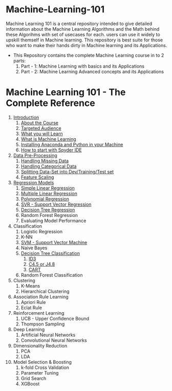 # Machine-Learning-101
Machine Learning 101 is a central repository intended to give detailed information about the Machine Learning Algorithms and the Math behind these Algorihms with set of usecases for each. users can use it widely to upskill themself in Machine learning. This repository is best suite for those who want to make their hands dirty in Machine learning and its Applications.

- This Repository contains the complete Machine Learning course in to 2 parts:
  1. Part - 1: Machine Learning with basics and its Applications
  2. Part - 2: Machine Learning Advanced concepts and its Applications
  
  
# Machine Learning 101 - The Complete Reference    
1. [Introduction](https://github.com/ManikandanJeyabal/Machine-Learning-101/blob/master/1-Introduction/README.md#1about-the-course)
	1. [About the Course](https://github.com/ManikandanJeyabal/Machine-Learning-101/blob/master/1-Introduction/README.md#1about-the-course)    
	2. [Targeted Audience](https://github.com/ManikandanJeyabal/Machine-Learning-101/blob/master/1-Introduction/README.md#2targeted-audience)   
	3. [What you will Learn](https://github.com/ManikandanJeyabal/Machine-Learning-101/blob/master/1-Introduction/README.md#3what-you-will-learn)    
	4. [What is Machine Learning](https://github.com/ManikandanJeyabal/Machine-Learning-101/blob/master/1-Introduction/README.md#4what-is-machine-learning)    
	5. [Installing Anaconda and Python in your Machine](https://github.com/ManikandanJeyabal/Machine-Learning-101/blob/master/1-Introduction/README.md#5installing-anaconda-and-python-in-your-machine)    
	6. [How to start with Spyder IDE](https://github.com/ManikandanJeyabal/Machine-Learning-101/blob/master/1-Introduction/README.md#6how-to-start-with-spyder-ide)    
2. [Data Pre-Processing](https://github.com/ManikandanJeyabal/Machine-Learning-101/tree/master/2-Data%20Pre-Processing#data-Pre-processing)
	1. [Handling Missing Data](https://github.com/ManikandanJeyabal/Machine-Learning-101/tree/master/2-Data%20Pre-Processing#1-handling-missing-data)
	2. [Handling Categorical Data](https://github.com/ManikandanJeyabal/Machine-Learning-101/tree/master/2-Data%20Pre-Processing#2-handling-categorical-data)
	3. [Splitting Data-Set into Dev/Training/Test set](https://github.com/ManikandanJeyabal/Machine-Learning-101/tree/master/2-Data%20Pre-Processing#3-spiting-your-data-set-into-devtrainingtest-set)
	4. [Feature Scaling](https://github.com/ManikandanJeyabal/Machine-Learning-101/tree/master/2-Data%20Pre-Processing#4-feature-scaling)    
3. [Regression Models](https://github.com/ManikandanJeyabal/Machine-Learning-101/tree/master/3-Regression%20Models#regression-models)
	1. [Simple Linear Regression](https://github.com/ManikandanJeyabal/Machine-Learning-101/tree/master/3-Regression%20Models/Simple%20Linear%20Regression#simple-linear-regression)
	2. [Multiple Linear Regression](https://github.com/ManikandanJeyabal/Machine-Learning-101/tree/master/3-Regression%20Models/Multi%20Linear%20Regression#multi-linear-regression)
	3. [Polynomial Regression](https://github.com/ManikandanJeyabal/Machine-Learning-101/tree/master/3-Regression%20Models/Polynomial%20Regression#polynomial-regression)
	4. [SVR - Support Vector Regression](https://github.com/ManikandanJeyabal/Machine-Learning-101/tree/master/3-Regression%20Models/Support%20Vector%20Machine/ReadMe.md#svr---support-vector-regression)
	5. [Decision Tree Regression](https://github.com/ManikandanJeyabal/Machine-Learning-101/tree/master/3-Regression%20Models/Decision%20Trees#decision-tree-regression)
	6. Random Forest Regression
	7. Evaluating Model Performance
4. Classification 
	 1. Logistic Regression
	 2. K-NN
	 3. [SVM - Support Vector Machine](https://github.com/ManikandanJeyabal/Machine-Learning-101/tree/master/4-Classification%20Models/SVM#support-vector-machine)
	 4. Naive Bayes
	 5. [Decision Tree Classification](https://github.com/ManikandanJeyabal/Machine-Learning-101/blob/DTrees/4-Classification%20Models/Decision%20Trees/ReadMe.md#decision-tree-classification)
		 1. [ID3](https://github.com/ManikandanJeyabal/Machine-Learning-101/blob/DTrees/4-Classification%20Models/Decision%20Trees/ReadMe-ID3.md#id3---iterative-dichotomizer-3)
		 2. [C4.5 or J4.8](https://github.com/ManikandanJeyabal/Machine-Learning-101/blob/DTrees/4-Classification%20Models/Decision%20Trees/ReadMe-C45.md#c-45-improved-version-of-id3)
		 3. [CART](https://github.com/ManikandanJeyabal/Machine-Learning-101/blob/DTrees/4-Classification%20Models/Decision%20Trees/ReadMe-CART.md#cart---classification-and-regression-tree)
	 6. Random Forest Classification
5. Clustering
	 1. K-Means
	 2. Hierarchical Clustering
6. Association Rule Learning 
	 1. Apriori Rule
	 2. Eclat Rule
7. Reinforcement Learning
 	1. UCB - Upper Confidence Bound
 	2. Thompson Sampling
8. Deep Learning
 	1. Artificial Neural Networks
 	2. Convolutional Neural Networks
9. Dimensionality Reduction 
 	1. PCA
 	2. LDA
10. Model Selection & Boosting
 	1. k-fold Cross Validation
 	2. Parameter Tuning
 	3. Grid Search
 	4. XGBoost
